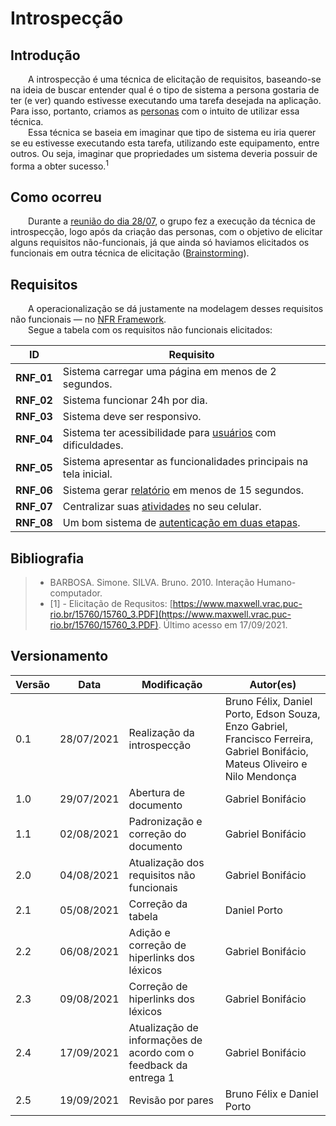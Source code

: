 # Introspecção

## Introdução
&emsp;&emsp;A introspecção é uma técnica de elicitação de requisitos, baseando-se na ideia de buscar entender qual é o tipo de sistema a persona gostaria de ter (e ver) quando estivesse executando uma tarefa desejada na aplicação. Para isso, portanto, criamos as [personas](./personas.md) com o intuito de utilizar essa técnica.</br> 
&emsp;&emsp;Essa técnica se baseia em imaginar que tipo de sistema eu iria querer se eu estivesse executando esta tarefa, utilizando este equipamento, entre outros. Ou seja, imaginar que propriedades um sistema deveria possuir de forma a obter sucesso.<sup>1</sup>

## Como ocorreu

&emsp;&emsp;Durante a [reunião do dia 28/07](../../../reunioes/r2-ata-28-07.md), o grupo fez a execução da técnica de introspecção, logo após da criação das personas, com o objetivo de elicitar alguns requisitos não-funcionais, já que ainda só haviamos elicitados os funcionais em outra técnica de elicitação ([Brainstorming](./brainstorming.md)). 

## Requisitos
&emsp;&emsp;A operacionalização se dá justamente na modelagem desses requisitos não funcionais — no [NFR Framework](../modelagem/nfr-framework.md).</br>
&emsp;&emsp;Segue a tabela com os requisitos não funcionais elicitados:

|ID|Requisito|
|:-:|--|
|<span id="rnf1"> **RNF_01** </span> |Sistema carregar uma página em menos de 2 segundos.|
|<span id="rnf2"> **RNF_02** </span> |Sistema funcionar 24h por dia.|
|<span id="rnf3"> **RNF_03** </span> |Sistema deve ser responsivo.|
|<span id="rnf4"> **RNF_04** </span> |Sistema ter acessibilidade para [usuários](../../modelagem/lexicos/#lexico-usuario) com dificuldades.|
|<span id="rnf5"> **RNF_05** </span> |Sistema apresentar as funcionalidades principais na tela inicial.|
|<span id="rnf6"> **RNF_06** </span> |Sistema gerar [relatório](../../modelagem/lexicos/#lexico-relatorio) em menos de 15 segundos.|
|<span id="rnf7"> **RNF_07** </span> |Centralizar suas [atividades](../../modelagem/lexicos/#lexico-atividade) no seu celular.|
|<span id="rnf8"> **RNF_08** </span> |Um bom sistema de [autenticação em duas etapas](../../modelagem/lexicos/#lexico-autenticacao-em-duas-etapas).|

## Bibliografia

> - BARBOSA. Simone. SILVA. Bruno. 2010. Interação Humano-computador.
> - [1] - Elicitação de Requsitos: [https://www.maxwell.vrac.puc-rio.br/15760/15760_3.PDF](https://www.maxwell.vrac.puc-rio.br/15760/15760_3.PDF). Último acesso em 17/09/2021.

## Versionamento
| Versão | Data | Modificação | Autor(es) |
|--|--|--|--|
|0.1|28/07/2021| Realização da introspecção | Bruno Félix, Daniel Porto, Edson Souza, Enzo Gabriel, Francisco Ferreira, Gabriel Bonifácio, Mateus Oliveiro e Nilo Mendonça |
|1.0|29/07/2021| Abertura de documento | Gabriel Bonifácio |
|1.1|02/08/2021| Padronização e correção do documento | Gabriel Bonifácio |
|2.0|04/08/2021| Atualização dos requisitos não funcionais | Gabriel Bonifácio |
|2.1|05/08/2021| Correção da tabela | Daniel Porto |
|2.2|06/08/2021| Adição e correção de hiperlinks dos léxicos | Gabriel Bonifácio |
|2.3|09/08/2021| Correção de hiperlinks dos léxicos | Gabriel Bonifácio |
|2.4|17/09/2021| Atualização de informações de acordo com o feedback da entrega 1 | Gabriel Bonifácio |
|2.5|19/09/2021| Revisão por pares | Bruno Félix e Daniel Porto |
